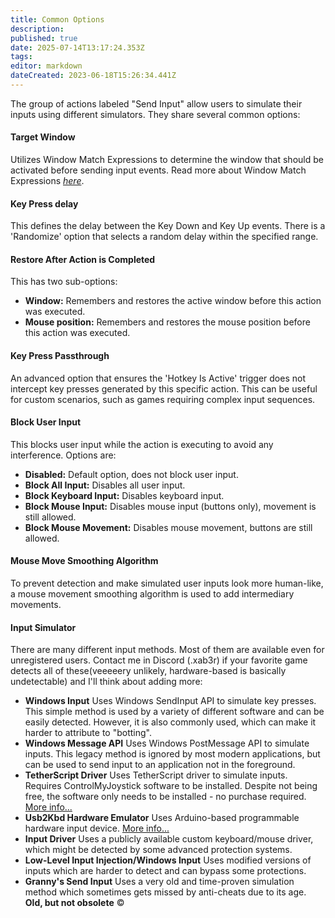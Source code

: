 ```yaml
---
title: Common Options
description: 
published: true
date: 2025-07-14T13:17:24.353Z
tags: 
editor: markdown
dateCreated: 2023-06-18T15:26:34.441Z
---
```


The group of actions labeled "Send Input" allow users to simulate their inputs using different simulators. They share several common options:

#### Target Window

Utilizes Window Match Expressions to determine the window that should be activated before sending input events. Read more about Window Match Expressions [_here_](https://wiki.eyeauras.net/en/aura-options/window-match-expressions).

#### Key Press delay

This defines the delay between the Key Down and Key Up events. There is a 'Randomize' option that selects a random delay within the specified range.

#### Restore After Action is Completed

This has two sub-options:

-   **Window:** Remembers and restores the active window before this action was executed.
-   **Mouse position:** Remembers and restores the mouse position before this action was executed.

#### Key Press Passthrough

An advanced option that ensures the 'Hotkey Is Active' trigger does not intercept key presses generated by this specific action. This can be useful for custom scenarios, such as games requiring complex input sequences.

#### Block User Input

This blocks user input while the action is executing to avoid any interference. Options are:

-   **Disabled:** Default option, does not block user input.
-   **Block All Input:** Disables all user input.
-   **Block Keyboard Input:** Disables keyboard input.
-   **Block Mouse Input:** Disables mouse input (buttons only), movement is still allowed.
-   **Block Mouse Movement:** Disables mouse movement, buttons are still allowed.

#### Mouse Move Smoothing Algorithm

To prevent detection and make simulated user inputs look more human-like, a mouse movement smoothing algorithm is used to add intermediary movements.

#### Input Simulator

There are many different input methods. Most of them are available even for unregistered users. Contact me in Discord (.xab3r) if your favorite game detects all of these(veeeeery unlikely, hardware-based is basically undetectable) and I'll think about adding more:

-   **Windows Input** Uses Windows SendInput API to simulate key presses. This simple method is used by a variety of different software and can be easily detected. However, it is also commonly used, which can make it harder to attribute to "botting".
-   **Windows Message API** Uses Windows PostMessage API to simulate inputs. This legacy method is ignored by most modern applications, but can be used to send input to an application not in the foreground.
-   **TetherScript Driver** Uses TetherScript driver to simulate inputs. Requires ControlMyJoystick software to be installed. Despite not being free, the software only needs to be installed - no purchase required. [More info...](/actions/sendinput/tetherscript) 
-   **Usb2Kbd Hardware Emulator** Uses Arduino-based programmable hardware input device. [More info...](/actions/sendinput/usb2kbd) 
-   **Input Driver** Uses a publicly available custom keyboard/mouse driver, which might be detected by some advanced protection systems.
-   **Low-Level Input Injection/Windows Input** Uses modified versions of inputs which are harder to detect and can bypass some protections.
-   **Granny's Send Input** Uses a very old and time-proven simulation method which sometimes gets missed by anti-cheats due to its age. **Old, but not obsolete** ©
